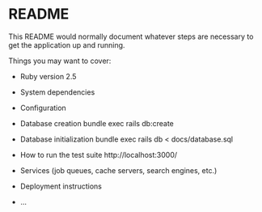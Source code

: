 # README

This README would normally document whatever steps are necessary to get the
application up and running.

Things you may want to cover:

* Ruby version 2.5

* System dependencies

* Configuration

* Database creation
    bundle exec rails db:create

* Database initialization
    bundle exec rails db < docs/database.sql

* How to run the test suite
http://localhost:3000/

* Services (job queues, cache servers, search engines, etc.)

* Deployment instructions

* ...
